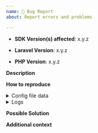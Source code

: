 ```yaml
---
name: 🐛 Bug Report
about: Report errors and problems

---
```


- **SDK Version(s) affected**: x.y.z

- **Laravel Version**: x.y.z

- **PHP Version**: x.y.z

**Description**  
<!-- A clear and concise description of the problem. -->

**How to reproduce**  
<!-- Code and/or config needed to reproduce the problem. -->

<details>
<summary>Config file data</summary>
<!-- PLEASE PASTE YOUR CONFIG FILE DATA HERE -->
<!-- MAKE SURE TO REDACT TOKEN & OTHER SENSITIVE INFO -->

</details>

<details>
<summary>Logs</summary>
<!-- PLEASE PASTE YOUR LOG FILE(S) DATA HERE -->
<!-- MAKE SURE TO REDACT TOKEN & OTHER SENSITIVE INFO -->

</details>

**Possible Solution**  
<!--- Optional: only if you have suggestions on a fix/reason for the bug -->

**Additional context**  
<!-- Optional: any other context about the problem: log messages, screenshots, etc. -->
